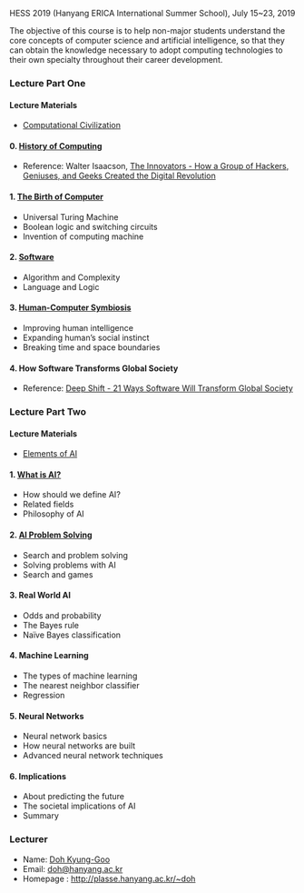 HESS 2019 (Hanyang ERICA International Summer School), July 15~23, 2019

The objective of this course is to help non-major students understand the core concepts of computer science and artificial intelligence, so that they can obtain the knowledge necessary to adopt computing technologies to their own specialty throughout their career development. 

### Lecture Part One

#### Lecture Materials
  - [Computational Civilization](http://ropas.snu.ac.kr/~kwang/book-cs-leaflet.pdf)

#### 0. [History of Computing](https://drive.google.com/file/d/1AvBNXQt1npY0UvPDEOB5ahudKjUy-dBe/view?usp=sharing)
  - Reference: Walter Isaacson, [The Innovators - How a Group of Hackers, Geniuses, and Geeks Created the Digital Revolution](https://www.simonandschuster.com/books/The-Innovators/Walter-Isaacson/9781442376229)

#### 1. [The Birth of Computer](https://drive.google.com/file/d/1rDP7BK1x_-QigZbwB2r-zl_UQlhx9hDI/view?usp=sharing)
  - Universal Turing Machine
  - Boolean logic and switching circuits
  - Invention of computing machine

#### 2. [Software](https://drive.google.com/file/d/1ZtudKx-c0UitR0ewEr5SfZ9z_HjlwfM6/view?usp=sharing)
  - Algorithm and Complexity
  - Language and Logic

#### 3. [Human-Computer Symbiosis](https://drive.google.com/file/d/1BUfGOCqTWeiG-mgd7jL40p5Zsg-Z6FzW/view?usp=sharing)
  - Improving human intelligence
  - Expanding human’s social instinct
  - Breaking time and space boundaries
  
#### 4. How Software Transforms Global Society
  - Reference: [Deep Shift - 21 Ways Software Will Transform Global Society](https://drive.google.com/file/d/1OcmowbQcXdjOjIWwGMUkpif4xi860zIt/view?usp=sharing)

### Lecture Part Two

#### Lecture Materials
  - [Elements of AI](https://course.elementsofai.com)

#### 1. [What is AI?](https://drive.google.com/file/d/1uiytR8HwTZmw3Ft_yuU3wb2MyTdgGUKM/view?usp=sharing)
  - How should we define AI?
  - Related fields
  - Philosophy of AI 

#### 2. [AI Problem Solving](https://drive.google.com/file/d/1iNQ2pEoAidea3S7-t9IVckj7zR84Pcgp/view?usp=sharing)
  - Search and problem solving
  - Solving problems with AI
  - Search and games

#### 3. Real World AI
  - Odds and probability
  - The Bayes rule
  - Naïve Bayes classification

#### 4. Machine Learning
  - The types of machine learning
  - The nearest neighbor classifier
  - Regression

#### 5. Neural Networks
  - Neural network basics
  - How neural networks are built
  - Advanced neural network techniques

#### 6. Implications
  - About predicting the future
  - The societal implications of AI
  - Summary

### Lecturer
- Name: [Doh Kyung-Goo](http://softopians.github.io/doggzone)
- Email: doh@hanyang.ac.kr
- Homepage : http://plasse.hanyang.ac.kr/~doh
